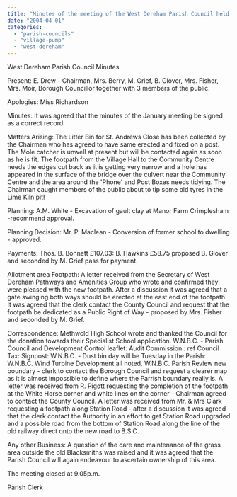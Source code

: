 ```yaml
---
title: "Minutes of the meeting of the West Dereham Parish Council held on Thursday 12th February 2004 in the Village Hall at 8.00 p.m."
date: "2004-04-01"
categories: 
  - "parish-councils"
  - "village-pump"
  - "west-dereham"
---
```


West Dereham Parish Council Minutes

Present: E. Drew - Chairman, Mrs. Berry, M. Grief, B. Glover, Mrs. Fisher, Mrs. Moir, Borough Councillor together with 3 members of the public.

Apologies: Miss Richardson

Minutes: It was agreed that the minutes of the January meeting be signed as a correct record.

Matters Arising: The Litter Bin for St. Andrews Close has been collected by the Chairman who has agreed to have same erected and fixed on a post. The Mole catcher is unwell at present but will be contacted again as soon as he is fit. The footpath from the Village Hall to the Community Centre needs the edges cut back as it is getting very narrow and a hole has appeared in the surface of the bridge over the culvert near the Community Centre and the area around the 'Phone' and Post Boxes needs tidying. The Chairman caught members of the public about to tip some old tyres in the Lime Kiln pit!

Planning: A.M. White - Excavation of gault clay at Manor Farm Crimplesham -recommend approval.

Planning Decision: Mr. P. Maclean - Conversion of former school to dwelling - approved.

Payments: Thos. B. Bonnett £107.03: B. Hawkins £58.75 proposed B. Glover and seconded by M. Grief pass for payment.

Allotment area Footpath: A letter received from the Secretary of West Dereham Pathways and Amenities Group who wrote and confirmed they were pleased with the new footpath. After a discussion it was agreed that a gate swinging both ways should be erected at the east end of the footpath. It was agreed that the clerk contact the County Council and request that the footpath be dedicated as a Public Right of Way - proposed by Mrs. Fisher and seconded by M. Grief.

Correspondence: Methwold High School wrote and thanked the Council for the donation towards their Specialist School application. W.N.B.C. - Parish Council and Development Control leaflet: Audit Commission : ref Council Tax: Signpost: W.N.B.C. - Dust bin day will be Tuesday in the Parish: W.N.B.C. Wind Turbine Development all noted. W.N.B.C. Parish Review new boundary - clerk to contact the Borough Council and request a clearer map as it is almost impossible to define where the Parrish boundary really is. A letter was received from R. Pigott requesting the completion of the footpath at the White Horse corner and white lines on the corner - Chairman agreed to contact the County Council. A letter was received from Mr. & Mrs Clark requesting a footpath along Station Road - after a discussion it was agreed that the clerk contact the Authority in an effort to get Station Road upgraded and a possible road from the bottom of Station Road along the line of the old railway direct onto the new road to B.S.C.

Any other Business: A question of the care and maintenance of the grass area outside the old Blacksmiths was raised and it was agreed that the Parish Council will again endeavour to ascertain ownership of this area.

The meeting closed at 9.05p.m.

Parish Clerk

